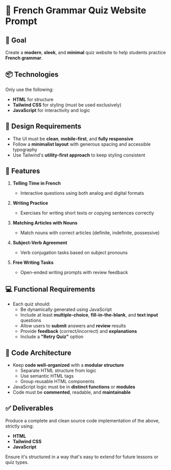 # 🧠 French Grammar Quiz Website Prompt

## 🎯 Goal

Create a **modern**, **sleek**, and **minimal** quiz website to help students practice **French grammar**.

## 📦 Technologies

Only use the following:

- **HTML** for structure
- **Tailwind CSS** for styling (must be used exclusively)
- **JavaScript** for interactivity and logic

## 📐 Design Requirements

- The UI must be **clean**, **mobile-first**, and **fully responsive**
- Follow a **minimalist layout** with generous spacing and accessible typography
- Use Tailwind's **utility-first approach** to keep styling consistent

## 🧩 Features

1. **Telling Time in French**

   - Interactive questions using both analog and digital formats

2. **Writing Practice**

   - Exercises for writing short texts or copying sentences correctly

3. **Matching Articles with Nouns**

   - Match nouns with correct articles (definite, indefinite, possessive)

4. **Subject-Verb Agreement**

   - Verb conjugation tasks based on subject pronouns

5. **Free Writing Tasks**
   - Open-ended writing prompts with review feedback

## 💻 Functional Requirements

- Each quiz should:
  - Be dynamically generated using JavaScript
  - Include at least **multiple-choice**, **fill-in-the-blank**, and **text input** questions
  - Allow users to **submit** answers and **review** results
  - Provide **feedback** (correct/incorrect) and **explanations**
  - Include a **"Retry Quiz"** option

## 🧠 Code Architecture

- Keep **code well-organized** with a **modular structure**
  - Separate HTML structure from logic
  - Use semantic HTML tags
  - Group reusable HTML components
- JavaScript logic must be in **distinct functions** or **modules**
- Code must be **commented**, readable, and **maintainable**

## ✅ Deliverables

Produce a complete and clean source code implementation of the above, strictly using:

- **HTML**
- **Tailwind CSS**
- **JavaScript**

Ensure it's structured in a way that's easy to extend for future lessons or quiz types.
